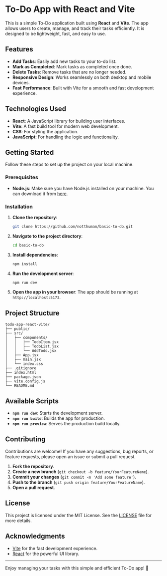# To-Do App with React and Vite

This is a simple To-Do application built using **React** and **Vite**. The app allows users to create, manage, and track their tasks efficiently. It is designed to be lightweight, fast, and easy to use.

## Features

- **Add Tasks**: Easily add new tasks to your to-do list.
- **Mark as Completed**: Mark tasks as completed once done.
- **Delete Tasks**: Remove tasks that are no longer needed.
- **Responsive Design**: Works seamlessly on both desktop and mobile devices.
- **Fast Performance**: Built with Vite for a smooth and fast development experience.

## Technologies Used

- **React**: A JavaScript library for building user interfaces.
- **Vite**: A fast build tool for modern web development.
- **CSS**: For styling the application.
- **JavaScript**: For handling the logic and functionality.

## Getting Started

Follow these steps to set up the project on your local machine.

### Prerequisites

- **Node.js**: Make sure you have Node.js installed on your machine. You can download it from [here](https://nodejs.org/).

### Installation

1. **Clone the repository**:
   ```bash
   git clone https://github.com/notthuman/basic-to-do.git
   ```

2. **Navigate to the project directory**:
   ```bash
   cd basic-to-do
   ```

3. **Install dependencies**:
   ```bash
   npm install
   ```

4. **Run the development server**:
   ```bash
   npm run dev
   ```

5. **Open the app in your browser**:
   The app should be running at `http://localhost:5173`.

## Project Structure

```
todo-app-react-vite/
├── public/
├── src/
│   ├── components/
│   │   ├── TodoItem.jsx
│   │   ├── TodoList.jsx
│   │   └── AddTodo.jsx
│   ├── App.jsx
│   ├── main.jsx
│   └── index.css
├── .gitignore
├── index.html
├── package.json
├── vite.config.js
└── README.md
```

## Available Scripts

- **`npm run dev`**: Starts the development server.
- **`npm run build`**: Builds the app for production.
- **`npm run preview`**: Serves the production build locally.

## Contributing

Contributions are welcome! If you have any suggestions, bug reports, or feature requests, please open an issue or submit a pull request.

1. **Fork the repository**.
2. **Create a new branch** (`git checkout -b feature/YourFeatureName`).
3. **Commit your changes** (`git commit -m 'Add some feature'`).
4. **Push to the branch** (`git push origin feature/YourFeatureName`).
5. **Open a pull request**.

## License

This project is licensed under the MIT License. See the [LICENSE](LICENSE) file for more details.

## Acknowledgments

- [Vite](https://vitejs.dev/) for the fast development experience.
- [React](https://reactjs.org/) for the powerful UI library.

---

Enjoy managing your tasks with this simple and efficient To-Do app! 🚀
